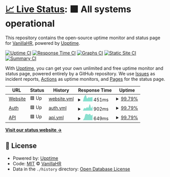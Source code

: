 # [📈 Live Status](https://vanillahr.github.io/status): <!--live status--> **🟩 All systems operational**

This repository contains the open-source uptime monitor and status page for [VanillaHR](https://www.vanillahr.com), powered by [Upptime](https://github.com/upptime/upptime).

[![Uptime CI](https://github.com/vanillahr/status/workflows/Uptime%20CI/badge.svg)](https://github.com/vanillahr/status/actions?query=workflow%3A%22Uptime+CI%22)
[![Response Time CI](https://github.com/vanillahr/status/workflows/Response%20Time%20CI/badge.svg)](https://github.com/vanillahr/status/actions?query=workflow%3A%22Response+Time+CI%22)
[![Graphs CI](https://github.com/vanillahr/status/workflows/Graphs%20CI/badge.svg)](https://github.com/vanillahr/status/actions?query=workflow%3A%22Graphs+CI%22)
[![Static Site CI](https://github.com/vanillahr/status/workflows/Static%20Site%20CI/badge.svg)](https://github.com/vanillahr/status/actions?query=workflow%3A%22Static+Site+CI%22)
[![Summary CI](https://github.com/vanillahr/status/workflows/Summary%20CI/badge.svg)](https://github.com/vanillahr/status/actions?query=workflow%3A%22Summary+CI%22)

With [Upptime](https://upptime.js.org), you can get your own unlimited and free uptime monitor and status page, powered entirely by a GitHub repository. We use [Issues](https://github.com/vanillahr/status/issues) as incident reports, [Actions](https://github.com/vanillahr/status/actions) as uptime monitors, and [Pages](https://vanillahr.github.io/status) for the status page.

<!--start: status pages-->
<!-- This summary is generated by Upptime (https://github.com/upptime/upptime) -->
<!-- Do not edit this manually, your changes will be overwritten -->
<!-- prettier-ignore -->
| URL | Status | History | Response Time | Uptime |
| --- | ------ | ------- | ------------- | ------ |
| <img alt="" src="https://icons.duckduckgo.com/ip3/www.vanillahr.com.ico" height="13"> [Website](https://www.vanillahr.com) | 🟩 Up | [website.yml](https://github.com/vanillahr/status/commits/HEAD/history/website.yml) | <details><summary><img alt="Response time graph" src="./graphs/website/response-time-week.png" height="20"> 451ms</summary><br><a href="https://vanillahr.github.io/status/history/website"><img alt="Response time 237" src="https://img.shields.io/endpoint?url=https%3A%2F%2Fraw.githubusercontent.com%2Fvanillahr%2Fstatus%2FHEAD%2Fapi%2Fwebsite%2Fresponse-time.json"></a><br><a href="https://vanillahr.github.io/status/history/website"><img alt="24-hour response time 430" src="https://img.shields.io/endpoint?url=https%3A%2F%2Fraw.githubusercontent.com%2Fvanillahr%2Fstatus%2FHEAD%2Fapi%2Fwebsite%2Fresponse-time-day.json"></a><br><a href="https://vanillahr.github.io/status/history/website"><img alt="7-day response time 451" src="https://img.shields.io/endpoint?url=https%3A%2F%2Fraw.githubusercontent.com%2Fvanillahr%2Fstatus%2FHEAD%2Fapi%2Fwebsite%2Fresponse-time-week.json"></a><br><a href="https://vanillahr.github.io/status/history/website"><img alt="30-day response time 363" src="https://img.shields.io/endpoint?url=https%3A%2F%2Fraw.githubusercontent.com%2Fvanillahr%2Fstatus%2FHEAD%2Fapi%2Fwebsite%2Fresponse-time-month.json"></a><br><a href="https://vanillahr.github.io/status/history/website"><img alt="1-year response time 249" src="https://img.shields.io/endpoint?url=https%3A%2F%2Fraw.githubusercontent.com%2Fvanillahr%2Fstatus%2FHEAD%2Fapi%2Fwebsite%2Fresponse-time-year.json"></a></details> | <details><summary><a href="https://vanillahr.github.io/status/history/website">99.79%</a></summary><a href="https://vanillahr.github.io/status/history/website"><img alt="All-time uptime 100.00%" src="https://img.shields.io/endpoint?url=https%3A%2F%2Fraw.githubusercontent.com%2Fvanillahr%2Fstatus%2FHEAD%2Fapi%2Fwebsite%2Fuptime.json"></a><br><a href="https://vanillahr.github.io/status/history/website"><img alt="24-hour uptime 98.53%" src="https://img.shields.io/endpoint?url=https%3A%2F%2Fraw.githubusercontent.com%2Fvanillahr%2Fstatus%2FHEAD%2Fapi%2Fwebsite%2Fuptime-day.json"></a><br><a href="https://vanillahr.github.io/status/history/website"><img alt="7-day uptime 99.79%" src="https://img.shields.io/endpoint?url=https%3A%2F%2Fraw.githubusercontent.com%2Fvanillahr%2Fstatus%2FHEAD%2Fapi%2Fwebsite%2Fuptime-week.json"></a><br><a href="https://vanillahr.github.io/status/history/website"><img alt="30-day uptime 99.95%" src="https://img.shields.io/endpoint?url=https%3A%2F%2Fraw.githubusercontent.com%2Fvanillahr%2Fstatus%2FHEAD%2Fapi%2Fwebsite%2Fuptime-month.json"></a><br><a href="https://vanillahr.github.io/status/history/website"><img alt="1-year uptime 100.00%" src="https://img.shields.io/endpoint?url=https%3A%2F%2Fraw.githubusercontent.com%2Fvanillahr%2Fstatus%2FHEAD%2Fapi%2Fwebsite%2Fuptime-year.json"></a></details>
| <img alt="" src="https://icons.duckduckgo.com/ip3/auth.vanillahr.com.ico" height="13"> [Auth](https://auth.vanillahr.com) | 🟩 Up | [auth.yml](https://github.com/vanillahr/status/commits/HEAD/history/auth.yml) | <details><summary><img alt="Response time graph" src="./graphs/auth/response-time-week.png" height="20"> 902ms</summary><br><a href="https://vanillahr.github.io/status/history/auth"><img alt="Response time 466" src="https://img.shields.io/endpoint?url=https%3A%2F%2Fraw.githubusercontent.com%2Fvanillahr%2Fstatus%2FHEAD%2Fapi%2Fauth%2Fresponse-time.json"></a><br><a href="https://vanillahr.github.io/status/history/auth"><img alt="24-hour response time 1085" src="https://img.shields.io/endpoint?url=https%3A%2F%2Fraw.githubusercontent.com%2Fvanillahr%2Fstatus%2FHEAD%2Fapi%2Fauth%2Fresponse-time-day.json"></a><br><a href="https://vanillahr.github.io/status/history/auth"><img alt="7-day response time 902" src="https://img.shields.io/endpoint?url=https%3A%2F%2Fraw.githubusercontent.com%2Fvanillahr%2Fstatus%2FHEAD%2Fapi%2Fauth%2Fresponse-time-week.json"></a><br><a href="https://vanillahr.github.io/status/history/auth"><img alt="30-day response time 774" src="https://img.shields.io/endpoint?url=https%3A%2F%2Fraw.githubusercontent.com%2Fvanillahr%2Fstatus%2FHEAD%2Fapi%2Fauth%2Fresponse-time-month.json"></a><br><a href="https://vanillahr.github.io/status/history/auth"><img alt="1-year response time 549" src="https://img.shields.io/endpoint?url=https%3A%2F%2Fraw.githubusercontent.com%2Fvanillahr%2Fstatus%2FHEAD%2Fapi%2Fauth%2Fresponse-time-year.json"></a></details> | <details><summary><a href="https://vanillahr.github.io/status/history/auth">99.79%</a></summary><a href="https://vanillahr.github.io/status/history/auth"><img alt="All-time uptime 100.00%" src="https://img.shields.io/endpoint?url=https%3A%2F%2Fraw.githubusercontent.com%2Fvanillahr%2Fstatus%2FHEAD%2Fapi%2Fauth%2Fuptime.json"></a><br><a href="https://vanillahr.github.io/status/history/auth"><img alt="24-hour uptime 98.53%" src="https://img.shields.io/endpoint?url=https%3A%2F%2Fraw.githubusercontent.com%2Fvanillahr%2Fstatus%2FHEAD%2Fapi%2Fauth%2Fuptime-day.json"></a><br><a href="https://vanillahr.github.io/status/history/auth"><img alt="7-day uptime 99.79%" src="https://img.shields.io/endpoint?url=https%3A%2F%2Fraw.githubusercontent.com%2Fvanillahr%2Fstatus%2FHEAD%2Fapi%2Fauth%2Fuptime-week.json"></a><br><a href="https://vanillahr.github.io/status/history/auth"><img alt="30-day uptime 99.95%" src="https://img.shields.io/endpoint?url=https%3A%2F%2Fraw.githubusercontent.com%2Fvanillahr%2Fstatus%2FHEAD%2Fapi%2Fauth%2Fuptime-month.json"></a><br><a href="https://vanillahr.github.io/status/history/auth"><img alt="1-year uptime 100.00%" src="https://img.shields.io/endpoint?url=https%3A%2F%2Fraw.githubusercontent.com%2Fvanillahr%2Fstatus%2FHEAD%2Fapi%2Fauth%2Fuptime-year.json"></a></details>
| <img alt="" src="https://icons.duckduckgo.com/ip3/api.vanillahr.com.ico" height="13"> [API](https://api.vanillahr.com/v1/auth) | 🟩 Up | [api.yml](https://github.com/vanillahr/status/commits/HEAD/history/api.yml) | <details><summary><img alt="Response time graph" src="./graphs/api/response-time-week.png" height="20"> 649ms</summary><br><a href="https://vanillahr.github.io/status/history/api"><img alt="Response time 803" src="https://img.shields.io/endpoint?url=https%3A%2F%2Fraw.githubusercontent.com%2Fvanillahr%2Fstatus%2FHEAD%2Fapi%2Fapi%2Fresponse-time.json"></a><br><a href="https://vanillahr.github.io/status/history/api"><img alt="24-hour response time 516" src="https://img.shields.io/endpoint?url=https%3A%2F%2Fraw.githubusercontent.com%2Fvanillahr%2Fstatus%2FHEAD%2Fapi%2Fapi%2Fresponse-time-day.json"></a><br><a href="https://vanillahr.github.io/status/history/api"><img alt="7-day response time 649" src="https://img.shields.io/endpoint?url=https%3A%2F%2Fraw.githubusercontent.com%2Fvanillahr%2Fstatus%2FHEAD%2Fapi%2Fapi%2Fresponse-time-week.json"></a><br><a href="https://vanillahr.github.io/status/history/api"><img alt="30-day response time 758" src="https://img.shields.io/endpoint?url=https%3A%2F%2Fraw.githubusercontent.com%2Fvanillahr%2Fstatus%2FHEAD%2Fapi%2Fapi%2Fresponse-time-month.json"></a><br><a href="https://vanillahr.github.io/status/history/api"><img alt="1-year response time 794" src="https://img.shields.io/endpoint?url=https%3A%2F%2Fraw.githubusercontent.com%2Fvanillahr%2Fstatus%2FHEAD%2Fapi%2Fapi%2Fresponse-time-year.json"></a></details> | <details><summary><a href="https://vanillahr.github.io/status/history/api">99.79%</a></summary><a href="https://vanillahr.github.io/status/history/api"><img alt="All-time uptime 100.00%" src="https://img.shields.io/endpoint?url=https%3A%2F%2Fraw.githubusercontent.com%2Fvanillahr%2Fstatus%2FHEAD%2Fapi%2Fapi%2Fuptime.json"></a><br><a href="https://vanillahr.github.io/status/history/api"><img alt="24-hour uptime 98.52%" src="https://img.shields.io/endpoint?url=https%3A%2F%2Fraw.githubusercontent.com%2Fvanillahr%2Fstatus%2FHEAD%2Fapi%2Fapi%2Fuptime-day.json"></a><br><a href="https://vanillahr.github.io/status/history/api"><img alt="7-day uptime 99.79%" src="https://img.shields.io/endpoint?url=https%3A%2F%2Fraw.githubusercontent.com%2Fvanillahr%2Fstatus%2FHEAD%2Fapi%2Fapi%2Fuptime-week.json"></a><br><a href="https://vanillahr.github.io/status/history/api"><img alt="30-day uptime 99.95%" src="https://img.shields.io/endpoint?url=https%3A%2F%2Fraw.githubusercontent.com%2Fvanillahr%2Fstatus%2FHEAD%2Fapi%2Fapi%2Fuptime-month.json"></a><br><a href="https://vanillahr.github.io/status/history/api"><img alt="1-year uptime 100.00%" src="https://img.shields.io/endpoint?url=https%3A%2F%2Fraw.githubusercontent.com%2Fvanillahr%2Fstatus%2FHEAD%2Fapi%2Fapi%2Fuptime-year.json"></a></details>

<!--end: status pages-->

[**Visit our status website →**](https://vanillahr.github.io/status)

## 📄 License

- Powered by: [Upptime](https://github.com/upptime/upptime)
- Code: [MIT](./LICENSE) © [VanillaHR](https://www.vanillahr.com)
- Data in the `./history` directory: [Open Database License](https://opendatacommons.org/licenses/odbl/1-0/)
